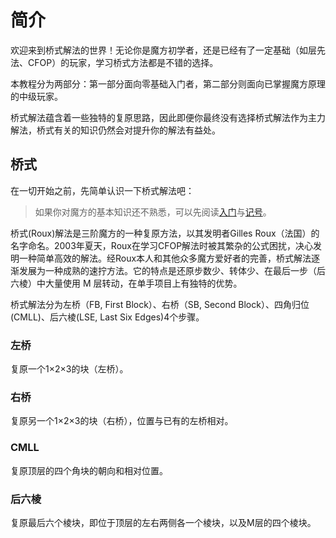 <script type="text/javascript" src="/twistysim.js"></script>
<style type="text/css" rel="stylesheet">
/* modifies the opacity of the cube wireframe */
.ttk-shp-poly {
    stroke-opacity: 0.3;
}
</style>

# 简介

欢迎来到桥式解法的世界！无论你是魔方初学者，还是已经有了一定基础（如层先法、CFOP）的玩家，学习桥式方法都是不错的选择。

本教程分为两部分：第一部分面向零基础入门者，第二部分则面向已掌握魔方原理的中级玩家。

桥式解法蕴含着一些独特的复原思路，因此即便你最终没有选择桥式解法作为主力解法，桥式有关的知识仍然会对提升你的解法有益处。

## 桥式

在一切开始之前，先简单认识一下桥式解法吧：

>如果你对魔方的基本知识还不熟悉，可以先阅读[入门](./beginners/入门.md)与[记号](./beginners/记号.md)。

桥式(Roux)解法是三阶魔方的一种复原方法，以其发明者Gilles Roux（法国）的名字命名。2003年夏天，Roux在学习CFOP解法时被其繁杂的公式困扰，决心发明一种简单高效的解法。经Roux本人和其他众多魔方爱好者的完善，桥式解法逐渐发展为一种成熟的速拧方法。它的特点是还原步数少、转体少、在最后一步（后六棱）中大量使用 M 层转动，在单手项目上有独特的优势。

桥式解法分为左桥（FB, First Block）、右桥（SB, Second Block）、四角归位(CMLL)、后六棱(LSE, Last Six Edges)4个步骤。

### 左桥

复原一个1×2×3的块（左桥）。

<div id="FB">
<script type="text/javascript">
  TTk.AlgorithmPuzzle(3)
    .size({width:300, height:300})
    .fc('wttwttwtttttttttttrttrttttttttttttttbbbbbbtttttottottt')
    ('#FB');
</script>

### 右桥

复原另一个1×2×3的块（右桥），位置与已有的左桥相对。

<div id="SB">
<script type="text/javascript">
  TTk.AlgorithmPuzzle(3)
    .size({width:300, height:300})
    .fc('wtwwtwwtwggggggtttrtrrtrttttttttttttbbbbbbtttotootottt')
    ('#SB');
</script>

### CMLL

复原顶层的四个角块的朝向和相对位置。

<div id="CMLL">
<script type="text/javascript">
  TTk.AlgorithmPuzzle(3)
    .size({width:300, height:300})
    .fc('wtwwtwwtwgggggggtgrtrrtrrtrytytttytybbbbbbbtbotootooto')
    ('#CMLL');
</script>
</div>

### 后六棱

复原最后六个棱块，即位于顶层的左右两侧各一个棱块，以及M层的四个棱块。

<div id="LSE">
<script type="text/javascript">
  TTk.AlgorithmPuzzle(3)
    .size({width:300, height:300})
    .fc('wwwwwwwwwgggggggggrrrrrrrrryyyyyyyyybbbbbbbbbooooooooo')
    ('#LSE');
</script>
</div>

